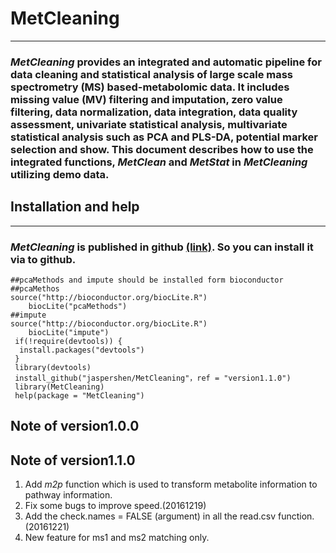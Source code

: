 # MetCleaning
******************************************
### *MetCleaning* provides an integrated and automatic pipeline for data cleaning and statistical analysis of large scale mass spectrometry (MS) based-metabolomic data. It includes missing value (MV) filtering and imputation, zero value filtering, data normalization, data integration, data quality assessment, univariate statistical analysis, multivariate statistical analysis such as PCA and PLS-DA, potential marker selection and show. This document describes how to use the integrated functions, *MetClean* and *MetStat* in *MetCleaning* utilizing demo data.

## **Installation and help**
******************************************
### *MetCleaning* is published in github [(link)](https://github.com/jaspershen/MetCleaning). So you can install it via to github.

```
##pcaMethods and impute should be installed form bioconductor
##pcaMethos
source("http://bioconductor.org/biocLite.R")
    biocLite("pcaMethods")
##impute
source("http://bioconductor.org/biocLite.R")
    biocLite("impute")
 if(!require(devtools)) {
  install.packages("devtools")
 }
 library(devtools)
 install_github("jaspershen/MetCleaning"，ref = "version1.1.0")
 library(MetCleaning)
 help(package = "MetCleaning")
```

## **Note of version1.0.0**
## **Note of version1.1.0**
1. Add *m2p* function which is used to transform metabolite information to pathway information. 
2. Fix some bugs to improve speed.(20161219)
3. Add the check.names = FALSE (argument) in all the read.csv function. (20161221)
4. New feature for ms1 and ms2 matching only.